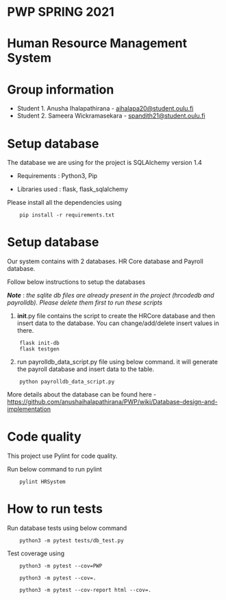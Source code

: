 # PWP SPRING 2021
# Human Resource Management System
# Group information

* Student 1. Anusha Ihalapathirana - aihalapa20@student.oulu.fi
* Student 2. Sameera Wickramasekara - spandith21@student.oulu.fi

# Setup database

The database we are using for the project is SQLAlchemy version 1.4

- Requirements : Python3, Pip

- Libraries used : flask, flask_sqlalchemy

Please install all the dependencies using
```  
    pip install -r requirements.txt
```
# Setup database

Our system contains with 2 databases. HR Core database and Payroll database.

Follow below instructions to setup the databases

***Note*** : _the sqlite db files are already present in the project (hrcodedb and payrolldb). Please delete them first to run these scripts_


1. __init__.py file contains the script to create the HRCore database and then insert data to the database. You can change/add/delete insert values in there.

```  
    flask init-db
    flask testgen
```

2. run payrolldb_data_script.py file using below command. it will generate the payroll database and insert data to the table.

```
    python payrolldb_data_script.py
```

More details about the database can be found here - https://github.com/anushaihalapathirana/PWP/wiki/Database-design-and-implementation


# Code quality

This project use Pylint for code quality.

Run below command to run pylint

``` 
    pylint HRSystem
```

# How to run tests

Run database tests using below command

```
    python3 -m pytest tests/db_test.py 
```


Test coverage using 

```
    python3 -m pytest --cov=PWP

    python3 -m pytest --cov=.

    python3 -m pytest --cov-report html --cov=.
```
